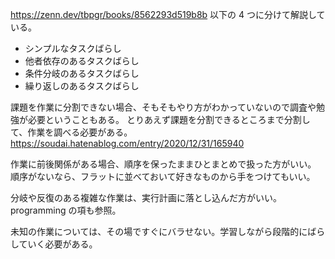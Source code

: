 https://zenn.dev/tbpgr/books/8562293d519b8b
以下の 4 つに分けて解説している。

- シンプルなタスクばらし
- 他者依存のあるタスクばらし
- 条件分岐のあるタスクばらし
- 繰り返しのあるタスクばらし

課題を作業に分割できない場合、そもそもやり方がわかっていないので調査や勉強が必要ということもある。
とりあえず課題を分割できるところまで分割して、作業を調べる必要がある。
https://soudai.hatenablog.com/entry/2020/12/31/165940

作業に前後関係がある場合、順序を保ったままひとまとめで扱った方がいい。
順序がないなら、フラットに並べておいて好きなものから手をつけてもいい。

分岐や反復のある複雑な作業は、実行計画に落とし込んだ方がいい。
programming の項も参照。

未知の作業については、その場ですぐにバラせない。学習しながら段階的にばらしていく必要がある。
